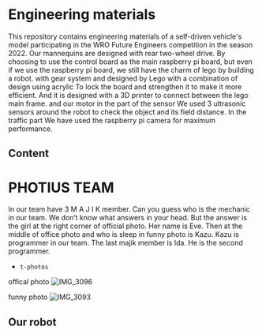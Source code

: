 Engineering materials
====
  This repository contains engineering materials of a self-driven vehicle's model participating in the WRO Future Engineers competition in the season 2022.
  Our mannequins are designed with rear two-wheel drive.  By choosing to use the control board as the main raspberry pi board, but even if we use the raspberry pi board, we still have the charm of lego by building a robot.  with gear system  and designed by Lego  with a combination of design using acrylic  To lock the board and strengthen it to make it more efficient.  And it is designed with a 3D printer to connect between the lego main frame.  and our motor  in the part of the sensor  We used 3 ultrasonic sensors around the robot to check the object and its field distance.  In the traffic part We have used the raspberry pi camera for maximum performance.

## Content
PHOTIUS TEAM
====
In our team have 3 M A J I K member. Can you guess who is the mechanic in our team. We don’t know what answers in your head. But the answer is the girl at the right corner of official photo. Her name is Eve. Then at the middle of office photo and who is sleep in funny photo is Kazu. Kazu is programmer in our team. The last majik member	is Ida. He is the second programmer. 
* `t-photos` 

offical photo
![IMG_3096](https://user-images.githubusercontent.com/107110466/184897442-80e21e87-8632-4de6-bf20-1cc4ec7d2764.jpeg)

funny photo
![IMG_3093](https://user-images.githubusercontent.com/107110466/184897962-79a17ae1-ed1b-4e61-9a54-6c3c49e304fb.jpeg)

## Our robot



